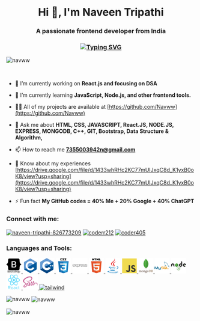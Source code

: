 
<h1 align="center">Hi 👋, I'm Naveen Tripathi</h1>
<h3 align="center">A passionate frontend developer from India</h3>

 <h3 align="center"> <a href="https://git.io/typing-svg"><img src="https://readme-typing-svg.demolab.com?font=Fira+Code&weight=500&size=15&pause=1000&center=true&vCenter=true&random=false&width=435&lines=Hello+this+is+Naveen%2CWelcome+to+my+Github+page." alt="Typing SVG" /></a> </h3>
<p align="left"> <img src="https://komarev.com/ghpvc/?username=navww&label=Profile%20views&color=0e75b6&style=flat" alt="navww" /> </p>

<p align="left"> <a href="https://twitter.com/" target="blank"><img src="https://img.shields.io/twitter/follow/?logo=twitter&style=for-the-badge" alt="" /></a> </p>

- 🔭 I’m currently working on **React.js and focusing on DSA**

- 🌱 I’m currently learning **JavaScript, Node.js, and other frontend tools.**

- 👨‍💻 All of my projects are available at [https://github.com/Navww](https://github.com/Navww)

- 💬 Ask me about **HTML, CSS, JAVASCRIPT, React.JS, NODE.JS, EXPRESS, MONGODB, C++, GIT, Bootstrap, Data Structure & Algorithm,**

- 📫 How to reach me **7355003942n@gmail.com**

- 📄 Know about my experiences [https://drive.google.com/file/d/1433whRHc2KC77mUIJxqC8d_K1yxB0oK8/view?usp=sharing](https://drive.google.com/file/d/1433whRHc2KC77mUIJxqC8d_K1yxB0oK8/view?usp=sharing)

- ⚡ Fun fact **My GitHub codes = 40% Me + 20% Google + 40% ChatGPT**

<h3 align="left">Connect with me:</h3>
<p align="left">
<a href="https://linkedin.com/in/naveen-tripathi-826773209" target="blank"><img align="center" src="https://raw.githubusercontent.com/rahuldkjain/github-profile-readme-generator/master/src/images/icons/Social/linked-in-alt.svg" alt="naveen-tripathi-826773209" height="30" width="40" /></a>
<a href="https://www.leetcode.com/coderr212" target="blank"><img align="center" src="https://raw.githubusercontent.com/rahuldkjain/github-profile-readme-generator/master/src/images/icons/Social/leet-code.svg" alt="coderr212" height="30" width="40" /></a>
<a href="https://auth.geeksforgeeks.org/user/coder405" target="blank"><img align="center" src="https://raw.githubusercontent.com/rahuldkjain/github-profile-readme-generator/master/src/images/icons/Social/geeks-for-geeks.svg" alt="coder405" height="30" width="40" /></a>
</p>

<h3 align="left">Languages and Tools:</h3>
<p align="left"> <a href="https://getbootstrap.com" target="_blank" rel="noreferrer"> <img src="https://raw.githubusercontent.com/devicons/devicon/master/icons/bootstrap/bootstrap-plain-wordmark.svg" alt="bootstrap" width="40" height="40"/> </a> <a href="https://www.cprogramming.com/" target="_blank" rel="noreferrer"> <img src="https://raw.githubusercontent.com/devicons/devicon/master/icons/c/c-original.svg" alt="c" width="40" height="40"/> </a> <a href="https://www.w3schools.com/cpp/" target="_blank" rel="noreferrer"> <img src="https://raw.githubusercontent.com/devicons/devicon/master/icons/cplusplus/cplusplus-original.svg" alt="cplusplus" width="40" height="40"/> </a> <a href="https://www.w3schools.com/css/" target="_blank" rel="noreferrer"> <img src="https://raw.githubusercontent.com/devicons/devicon/master/icons/css3/css3-original-wordmark.svg" alt="css3" width="40" height="40"/> </a> <a href="https://expressjs.com" target="_blank" rel="noreferrer"> <img src="https://raw.githubusercontent.com/devicons/devicon/master/icons/express/express-original-wordmark.svg" alt="express" width="40" height="40"/> </a> <a href="https://www.w3.org/html/" target="_blank" rel="noreferrer"> <img src="https://raw.githubusercontent.com/devicons/devicon/master/icons/html5/html5-original-wordmark.svg" alt="html5" width="40" height="40"/> </a> <a href="https://www.java.com" target="_blank" rel="noreferrer"> <img src="https://raw.githubusercontent.com/devicons/devicon/master/icons/java/java-original.svg" alt="java" width="40" height="40"/> </a> <a href="https://developer.mozilla.org/en-US/docs/Web/JavaScript" target="_blank" rel="noreferrer"> <img src="https://raw.githubusercontent.com/devicons/devicon/master/icons/javascript/javascript-original.svg" alt="javascript" width="40" height="40"/> </a> <a href="https://www.mongodb.com/" target="_blank" rel="noreferrer"> <img src="https://raw.githubusercontent.com/devicons/devicon/master/icons/mongodb/mongodb-original-wordmark.svg" alt="mongodb" width="40" height="40"/> </a> <a href="https://www.mysql.com/" target="_blank" rel="noreferrer"> <img src="https://raw.githubusercontent.com/devicons/devicon/master/icons/mysql/mysql-original-wordmark.svg" alt="mysql" width="40" height="40"/> </a> <a href="https://nodejs.org" target="_blank" rel="noreferrer"> <img src="https://raw.githubusercontent.com/devicons/devicon/master/icons/nodejs/nodejs-original-wordmark.svg" alt="nodejs" width="40" height="40"/> </a> <a href="https://reactjs.org/" target="_blank" rel="noreferrer"> <img src="https://raw.githubusercontent.com/devicons/devicon/master/icons/react/react-original-wordmark.svg" alt="react" width="40" height="40"/> </a> <a href="https://sass-lang.com" target="_blank" rel="noreferrer"> <img src="https://raw.githubusercontent.com/devicons/devicon/master/icons/sass/sass-original.svg" alt="sass" width="40" height="40"/> </a> <a href="https://tailwindcss.com/" target="_blank" rel="noreferrer"> <img src="https://www.vectorlogo.zone/logos/tailwindcss/tailwindcss-icon.svg" alt="tailwind" width="40" height="40"/> </a> </p>

<p><img align="left" src="https://github-readme-stats.vercel.app/api/top-langs?username=navww&show_icons=true&locale=en&layout=compact" alt="navww" /></p>

<p>&nbsp;<img align="center" src="https://github-readme-stats.vercel.app/api?username=navww&show_icons=true&locale=en" alt="navww" /></p>

<p><img align="center" src="https://github-readme-streak-stats.herokuapp.com/?user=navww&" alt="navww" /></p>
